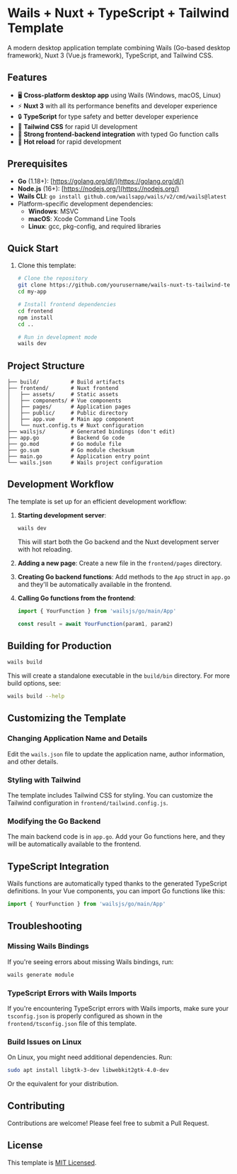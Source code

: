 # Wails + Nuxt + TypeScript + Tailwind Template

A modern desktop application template combining Wails (Go-based desktop framework), Nuxt 3 (Vue.js framework), TypeScript, and Tailwind CSS.

## Features

- 🖥️ **Cross-platform desktop app** using Wails (Windows, macOS, Linux)
- ⚡ **Nuxt 3** with all its performance benefits and developer experience
- 🔒 **TypeScript** for type safety and better developer experience
- 🎨 **Tailwind CSS** for rapid UI development
- 🧩 **Strong frontend-backend integration** with typed Go function calls
- 🔄 **Hot reload** for rapid development

## Prerequisites

- **Go** (1.18+): [https://golang.org/dl/](https://golang.org/dl/)
- **Node.js** (16+): [https://nodejs.org/](https://nodejs.org/)
- **Wails CLI**: `go install github.com/wailsapp/wails/v2/cmd/wails@latest`
- Platform-specific development dependencies:
  - **Windows**: MSVC
  - **macOS**: Xcode Command Line Tools
  - **Linux**: gcc, pkg-config, and required libraries

## Quick Start

1. Clone this template:
   ```bash
   # Clone the repository
   git clone https://github.com/yourusername/wails-nuxt-ts-tailwind-template.git my-app
   cd my-app

   # Install frontend dependencies
   cd frontend
   npm install
   cd ..

   # Run in development mode
   wails dev
   ```

## Project Structure

```
├── build/          # Build artifacts
├── frontend/       # Nuxt frontend
│   ├── assets/     # Static assets
│   ├── components/ # Vue components
│   ├── pages/      # Application pages
│   ├── public/     # Public directory
│   ├── app.vue     # Main app component
│   └── nuxt.config.ts # Nuxt configuration
├── wailsjs/        # Generated bindings (don't edit)
├── app.go          # Backend Go code
├── go.mod          # Go module file
├── go.sum          # Go module checksum
├── main.go         # Application entry point
└── wails.json      # Wails project configuration
```

## Development Workflow

The template is set up for an efficient development workflow:

1. **Starting development server**:
   ```bash
   wails dev
   ```
   This will start both the Go backend and the Nuxt development server with hot reloading.

2. **Adding a new page**:
   Create a new file in the `frontend/pages` directory.

3. **Creating Go backend functions**:
   Add methods to the `App` struct in `app.go` and they'll be automatically available in the frontend.

4. **Calling Go functions from the frontend**:
   ```typescript
   import { YourFunction } from 'wailsjs/go/main/App'
   
   const result = await YourFunction(param1, param2)
   ```

## Building for Production

```bash
wails build
```

This will create a standalone executable in the `build/bin` directory. For more build options, see:

```bash
wails build --help
```

## Customizing the Template

### Changing Application Name and Details

Edit the `wails.json` file to update the application name, author information, and other details.

### Styling with Tailwind

The template includes Tailwind CSS for styling. You can customize the Tailwind configuration in `frontend/tailwind.config.js`.

### Modifying the Go Backend

The main backend code is in `app.go`. Add your Go functions here, and they will be automatically available to the frontend.

## TypeScript Integration

Wails functions are automatically typed thanks to the generated TypeScript definitions. In your Vue components, you can import Go functions like this:

```typescript
import { YourFunction } from 'wailsjs/go/main/App'
```

## Troubleshooting

### Missing Wails Bindings

If you're seeing errors about missing Wails bindings, run:

```bash
wails generate module
```

### TypeScript Errors with Wails Imports

If you're encountering TypeScript errors with Wails imports, make sure your `tsconfig.json` is properly configured as shown in the `frontend/tsconfig.json` file of this template.

### Build Issues on Linux

On Linux, you might need additional dependencies. Run:

```bash
sudo apt install libgtk-3-dev libwebkit2gtk-4.0-dev
```

Or the equivalent for your distribution.

## Contributing

Contributions are welcome! Please feel free to submit a Pull Request.

## License

This template is [MIT Licensed](LICENSE).
